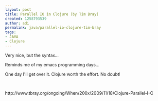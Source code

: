 ```yaml
---
layout: post
title: Parallel IO in Clojure (by Tim Bray)
created: 1258793539
author: adi
permalink: java/parallel-io-clojure-tim-bray
tags:
- JAVA
- Clojure
---
```

<p>Very nice, but the syntax...</p>
<p>Reminds me of my emacs programming days...</p>
<p>One day I'll get over it. Clojure worth the effort. No doubt!</p>
<p>&nbsp;</p>
<p>http://www.tbray.org/ongoing/When/200x/2009/11/18/Clojure-Parallel-I-O</p>
<p>&nbsp;</p>
<p>&nbsp;</p>
